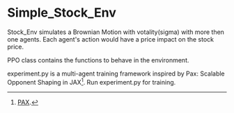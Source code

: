 # Simple_Stock_Env

Stock_Env simulates a Brownian Motion with votality(sigma) with more then one agents. Each agent's action would have a price impact on the stock price. 

PPO class contains the functions to behave in the environment.

experiment.py is a multi-agent training framework inspired by Pax: Scalable Opponent Shaping in JAX[^1]. Run experiment.py for training.

[^1]: [PAX](https://github.com/ucl-dark/pax/tree/main).
